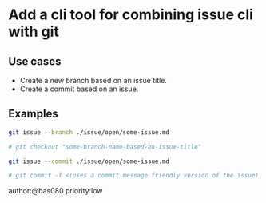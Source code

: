 # Add a cli tool for combining issue cli with git

## Use cases

- Create a new branch based on an issue title.
- Create a commit based on an issue.

## Examples

```bash
git issue --branch ./issue/open/some-issue.md

# git checkout "some-branch-name-based-on-issue-title"

git issue --commit ./issue/open/some-issue.md

# git commit -f <(uses a commit message friendly version of the issue)
```

author:@bas080
priority:low
